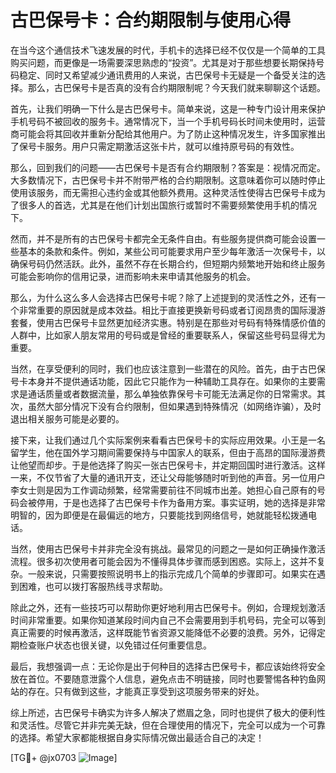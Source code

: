 # 古巴保号卡：合约期限制与使用心得

在当今这个通信技术飞速发展的时代，手机卡的选择已经不仅仅是一个简单的工具购买问题，而更像是一场需要深思熟虑的“投资”。尤其是对于那些想要长期保持号码稳定、同时又希望减少通讯费用的人来说，古巴保号卡无疑是一个备受关注的选择。那么，古巴保号卡是否真的没有合约期限制呢？今天我们就来聊聊这个话题。

首先，让我们明确一下什么是古巴保号卡。简单来说，这是一种专门设计用来保护手机号码不被回收的服务卡。通常情况下，当一个手机号码长时间未使用时，运营商可能会将其回收并重新分配给其他用户。为了防止这种情况发生，许多国家推出了保号卡服务。用户只需定期激活这张卡片，就可以维持原号码的有效性。

那么，回到我们的问题——古巴保号卡是否有合约期限制？答案是：视情况而定。大多数情况下，古巴保号卡并不附带严格的合约期限制。这意味着你可以随时停止使用该服务，而无需担心违约金或其他额外费用。这种灵活性使得古巴保号卡成为了很多人的首选，尤其是在他们计划出国旅行或暂时不需要频繁使用手机的情况下。

然而，并不是所有的古巴保号卡都完全无条件自由。有些服务提供商可能会设置一些基本的条款和条件。例如，某些公司可能要求用户至少每年激活一次保号卡，以确保号码仍然活跃。此外，虽然不存在长期合约，但短期内频繁地开始和终止服务可能会影响你的信用记录，进而影响未来申请其他服务的机会。

那么，为什么这么多人会选择古巴保号卡呢？除了上述提到的灵活性之外，还有一个非常重要的原因就是成本效益。相比于直接更换新号码或者订阅昂贵的国际漫游套餐，使用古巴保号卡显然更加经济实惠。特别是在那些对号码有特殊情感价值的人群中，比如家人朋友常用的号码或是曾经的重要联系人，保留这些号码显得尤为重要。

当然，在享受便利的同时，我们也应该注意到一些潜在的风险。首先，由于古巴保号卡本身并不提供通话功能，因此它只能作为一种辅助工具存在。如果你的主要需求是通话质量或者数据流量，那么单独依靠保号卡可能无法满足你的日常需求。其次，虽然大部分情况下没有合约限制，但如果遇到特殊情况（如网络诈骗），及时退出相关服务可能是必要的。

接下来，让我们通过几个实际案例来看看古巴保号卡的实际应用效果。小王是一名留学生，他在国外学习期间需要保持与中国家人的联系，但由于高昂的国际漫游费让他望而却步。于是他选择了购买一张古巴保号卡，并定期回国时进行激活。这样一来，不仅节省了大量的通讯开支，还让父母能够随时听到他的声音。另一位用户李女士则是因为工作调动频繁，经常需要前往不同城市出差。她担心自己原有的号码会被停用，于是也选择了古巴保号卡作为备用方案。事实证明，她的选择是非常明智的，因为即便是在最偏远的地方，只要能找到网络信号，她就能轻松拨通电话。

当然，使用古巴保号卡并非完全没有挑战。最常见的问题之一是如何正确操作激活流程。很多初次使用者可能会因为不懂得具体步骤而感到困惑。实际上，这并不复杂。一般来说，只需要按照说明书上的指示完成几个简单的步骤即可。如果实在遇到困难，也可以拨打客服热线寻求帮助。

除此之外，还有一些技巧可以帮助你更好地利用古巴保号卡。例如，合理规划激活时间非常重要。如果你知道某段时间内自己不会需要用到手机号码，完全可以等到真正需要的时候再激活，这样既能节省资源又能降低不必要的浪费。另外，记得定期检查账户状态也很关键，以免错过任何重要信息。

最后，我想强调一点：无论你是出于何种目的选择古巴保号卡，都应该始终将安全放在首位。不要随意泄露个人信息，避免点击不明链接，同时也要警惕各种钓鱼网站的存在。只有做到这些，才能真正享受到这项服务带来的好处。

综上所述，古巴保号卡确实为许多人解决了燃眉之急，同时也提供了极大的便利性和灵活性。尽管它并非完美无缺，但在合理使用的情况下，完全可以成为一个可靠的选择。希望大家都能根据自身实际情况做出最适合自己的决定！

[TG💪+ @jx0703 ![Image](https://github.com/user-attachments/assets/dbca1d08-cadb-493c-b0ec-ad6f7a83f270)]